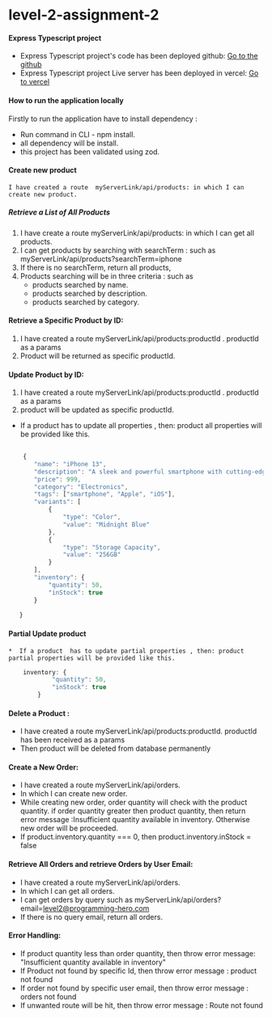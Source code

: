 # level-2-assignment-2



#### Express Typescript project

 *  Express Typescript project's code has been deployed github: [Go to the github](https://github.com/jamirali720/level-2-assignment-2) 
 *  Express Typescript project Live server has been deployed in vercel: [Go to vercel](https://level-2-assignment-2-github.vercel.app) 


#### How to run the application locally

Firstly to run the application have to install dependency :   
* Run command in CLI -  npm install.   
* all dependency will be  install.
* this project has been validated using zod.

#### Create new product 
    I have created a route  myServerLink/api/products: in which I can create new product.

##### Retrieve a List of All Products
 1. I have create a route  myServerLink/api/products: in which I can get all products.   
 2. I can get products by searching with searchTerm : such as myServerLink/api/products?searchTerm=iphone   
 3. If there is no searchTerm, return all products,   
 4. Products searching will be in three criteria : such as    
    - products searched by name.  
    - products searched by description.
    - products searched by category.
#### Retrieve a Specific Product by ID:
1. I have created a route  myServerLink/api/products:productId . productId as a params 
2. Product will be returned as specific productId. 
#### Update Product by ID:
1. I have created a route  myServerLink/api/products:productId . productId as a params 
2. product will be updated as specific productId.

 * If a product  has to update all properties , then: product all properties will be provided like this. 

 ```javascript
    
     {
        "name": "iPhone 13",
        "description": "A sleek and powerful smartphone with cutting-edge features.",
        "price": 999,
        "category": "Electronics",
        "tags": ["smartphone", "Apple", "iOS"],
        "variants": [
            {
                "type": "Color",
                "value": "Midnight Blue"
            },
            {
                "type": "Storage Capacity",
                "value": "256GB"
            }
        ],
        "inventory": {
            "quantity": 50,
            "inStock": true
        }
    
    }

 ```  


#### Partial Update product
    *  If a product  has to update partial properties , then: product partial properties will be provided like this.
```javascript
    inventory: {
            "quantity": 50,
            "inStock": true
        }
``` 


####  Delete a Product : 
 * I have created a route  myServerLink/api/products:productId. productId has been received as a params 
 * Then product will be deleted from database permanently 

#### Create a New Order:
 * I have created a route  myServerLink/api/orders.
 * In which I can create new order.
 * While creating  new order, order quantity will check with the product quantity. if order quantity greater then product quantity, then return error message :Insufficient quantity available in inventory. Otherwise new order will be proceeded. 
 * If product.inventory.quantity === 0, then product.inventory.inStock = false



#### Retrieve All Orders and retrieve Orders by User Email:

 * I have created a route  myServerLink/api/orders.
 * In which I can get all orders. 
 * I can get orders by query  such as myServerLink/api/orders?email=level2@programming-hero.com   
 * If there is no query email, return all orders. 

#### Error Handling: 
 * If product quantity less than order quantity, then throw error message: "Insufficient quantity available in inventory" 
 * If Product not found by specific Id, then throw error message : product not found
 * If order not found by specific user email, then throw error message : orders not found
 * If unwanted route will be hit, then throw error message : Route not found

